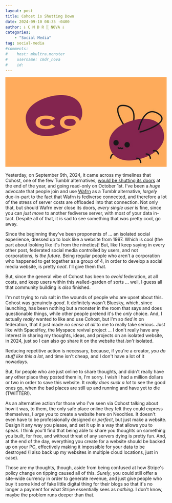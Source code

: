 ```yaml
---
layout: post
title: Cohost is Shutting Down
date: 2024-09-10 08:35 -0400
author: 𐕣 C M D R ░ NOVA 𐕣
categories:
    - "Social Media"
tag: social-media
#comments:
#    host: mkultra.monster
#    username: cmdr_nova
#    id: 
---
```

<img src="/img/posts/cohost/cohost_logo.png">

Yesterday, on September 9th, 2024, it came across my timelines that Cohost, one of the few Tumblr alternatives, <a href="https://cohost.org/staff/post/7611443-cohost-to-shut-down" target="_blank">would be shutting its doors</a> at the end of the year, and going read-only on October 1st. I've been a *huge* advocate that people join and use <a href="https://app.wafrn.net" target="_blank">Wafrn</a> as a Tumblr alternative, *largely* due-in-part to the fact that Wafrn is fediverse connected, and therefore a lot of the stress of server costs are offloaded into that connection. Not only that, but should Wafrn ever close its doors, *every single user* is fine, since you can *just move* to another fediverse server, with most of your data in-tact. Despite all of that, it is sad to see something that *was* pretty cool, go away.

Since the beginning they've been proponents of ... an isolated social experience, dressed up to look like a website from 1997. Which is cool (the part about looking like it's from the nineties)! But, like I keep saying in every other post, federated social media controlled by users, and not corporations, *is the future*. Being regular people who aren't a corporation who happened to get together as a group of 4, in order to develop a social media website, is pretty *neat*. I'll give them that.

But, since the general vibe of Cohost has been to *avoid* federation, at all costs, and keep users within this walled-garden of sorts ... well, I guess all that community building is *also* finished.

I'm not trying to rub salt in the wounds of people who are upset about this. Cohost was genuinely *good*. It definitely wasn't Bluesky, which, since launching, has been nothing but a monster in the room that says and does questionable things, while other people pretend it's the *only* choice. And, I actually *really* wanted to like and use Cohost, but I'm so *tied in* on federation, that it just made *no sense at all* to me to really take serious. Just like with SpaceHey, the Myspace revival project ... I don't really have any interest in sharing my thoughts, ideas, and projects on an isolated website, in 2024, just so I can also go share it on the website that *isn't* isolated.

Reducing repetitive action is necessary, because, if you're a creator, *you do stuff like this a lot*, and time isn't cheap, and I don't have a lot of it nowadays.

But, for people who are just online to share thoughts, and didn't really have any other place they posted them in, I'm sorry. I wish I had a million dollars or two in order to save this website. It *really does suck a lot* to see the good ones go, when the bad places are still up and running and have yet to die (TWITTER!).

As an alternative action for those who I've seen via Cohost talking about how it was, to them, the only safe place online they felt they could express themselves, I *urge* you to create a website here on Neocities. It doesn't even have to be professionally designed or *perfect*, but just make a website. Design it any way you please, and set it up in a way that allows you to speak. I think you'll find that being able to share you thoughts on something you built, for free, and without threat of any servers dying is pretty fun. And, at the end of the day, everything you create for a website should be backed up on your PC, effectively making it impossible for your data to be destroyed (I also back up my websites in multiple cloud locations, just in case).

Those are my thoughts, though, aside from being confused at how Stripe's policy change on tipping caused all of this. *Surely*, you could still offer a site-wide currency in order to generate revenue, and just give people who buy it some kind of fake little digital thing for their blogs so that it's no longer a payment for what Stripe essentially sees as *nothing*. I don't know, maybe the problem runs deeper than that.